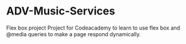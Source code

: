 # ADV-Music-Services
Flex box project
Project for Codeacademy to learn to use flex box and @media queries to make a page respond dynamically.
